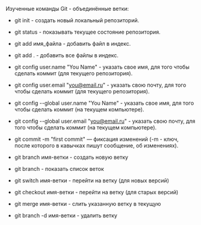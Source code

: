 
Изученные команды Git - объединённые ветки:

- git init - создать новый локальный репозиторий.
- git status - показывать текущее состояние репозитория.
- git add имя_файла - добавить файл в индекс.
- git add . - добавить все файлы в индекс.
- git config user.name "You Name" - указать свое имя, для того чтобы сделать коммит (для текущего репозитория).
- git config user.email "you@email.ru" - указать свою почту, для того чтобы сделать коммит (для текущего репозитория).
- git config --global user.name "You Name" -  указать свое имя, для того чтобы сделать коммит (на текущем компьютере).
- git config --global user.email "you@email.ru" -  указать свою почту, для того чтобы сделать коммит (на текущем компьютере).
- git commit -m "first commit" — фиксация изменений (-m - ключ, после которого в кавычках пишут сообщение, об изменениях).

- git branch имя-ветки - создать новую ветку
- git branch - показать список веток
- git switch имя-ветки - перейти на ветку (для новых версий)
- git checkout имя-ветки - перейти на ветку (для старых версий)
- git merge имя-ветки - слить указанную ветку в текущую
- git branch -d имя-ветки - удалить ветку
